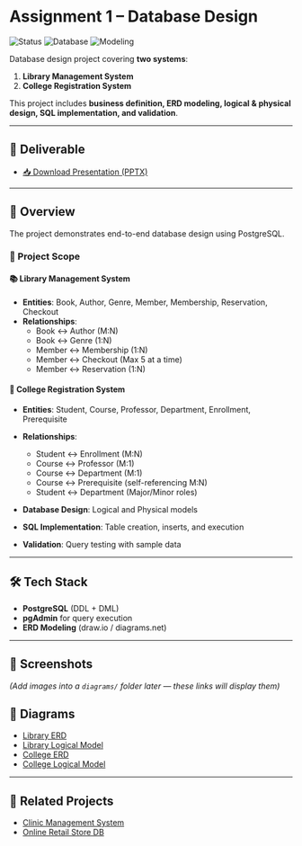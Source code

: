 # Assignment 1 – Database Design

![Status](https://img.shields.io/badge/Project-Completed-brightgreen)
![Database](https://img.shields.io/badge/Database-PostgreSQL-blue)
![Modeling](https://img.shields.io/badge/ERD-Logical%20%7C%20Physical-purple)

Database design project covering **two systems**:  
1. **Library Management System**  
2. **College Registration System**

This project includes **business definition, ERD modeling, logical & physical design, SQL implementation, and validation**.

---

## 📂 Deliverable
- [📥 Download Presentation (PPTX)](https://github.com/kowshal97/Database-design-project-/raw/main/Lib%20and%20college.pptx)

---

## 📌 Overview
The project demonstrates end-to-end database design using PostgreSQL.

### 🔹 Project Scope

#### 📚 Library Management System
- **Entities**: Book, Author, Genre, Member, Membership, Reservation, Checkout
- **Relationships**:
  - Book ↔ Author (M:N)
  - Book ↔ Genre (1:N)
  - Member ↔ Membership (1:N)
  - Member ↔ Checkout (Max 5 at a time)
  - Member ↔ Reservation (1:N)

#### 🏫 College Registration System
- **Entities**: Student, Course, Professor, Department, Enrollment, Prerequisite
- **Relationships**:
  - Student ↔ Enrollment (M:N)
  - Course ↔ Professor (M:1)
  - Course ↔ Department (M:1)
  - Course ↔ Prerequisite (self-referencing M:N)
  - Student ↔ Department (Major/Minor roles)

- **Database Design**: Logical and Physical models
- **SQL Implementation**: Table creation, inserts, and execution
- **Validation**: Query testing with sample data

---

## 🛠️ Tech Stack
- **PostgreSQL** (DDL + DML)
- **pgAdmin** for query execution
- **ERD Modeling** (draw.io / diagrams.net)

---

## 📸 Screenshots
*(Add images into a `diagrams/` folder later — these links will display them)*

## 📸 Diagrams

- [Library ERD](https://github.com/kowshal97/Database-design-project-/raw/main/Diagram/library-erd.png)
- [Library Logical Model](https://github.com/kowshal97/Database-design-project-/raw/main/Diagram/library-logical.png)
- [College ERD](https://github.com/kowshal97/Database-design-project-/raw/main/Diagram/college-erd.png)
- [College Logical Model](https://github.com/kowshal97/Database-design-project-/raw/main/Diagram/college-logical.png)



---

## 🔗 Related Projects
- [Clinic Management System](https://github.com/kowshal97/clinic-management-database)  
- [Online Retail Store DB](https://github.com/kowshal97/Online-Retail-Store-database)

